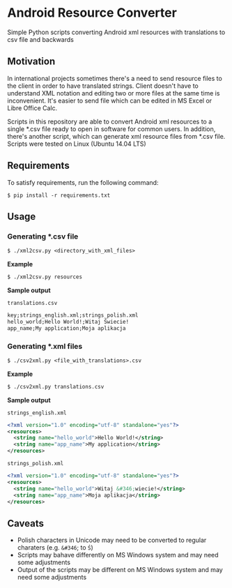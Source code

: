 # Android Resource Converter
Simple Python scripts converting Android xml resources with translations to csv file and backwards

Motivation
----------
In international projects sometimes there's a need to send resource files to the client in order to have translated strings. Client doesn't have to understand XML notation and editing two or more files at the same time is inconvenient. It's easier to send file which can be edited in MS Excel or Libre Office Calc.

Scripts in this repository are able to convert Android xml resources to a single *.csv file ready to open in software for common users. In addition, there's another script, which can generate xml resource files from *.csv file. Scripts were tested on Linux (Ubuntu 14.04 LTS)

Requirements
------------

To satisfy requirements, run the following command:

`$ pip install -r requirements.txt`

Usage
-----

### Generating *.csv file

```txt
$ ./xml2csv.py <directory_with_xml_files>
```
**Example**
```txt
$ ./xml2csv.py resources
```

**Sample output**

`translations.csv`

```txt
key;strings_english.xml;strings_polish.xml
hello_world;Hello World!;Witaj Świecie!
app_name;My application;Moja aplikacja
```

### Generating *.xml files

```txt
$ ./csv2xml.py <file_with_translations>.csv
```
**Example**
```txt
$ ./csv2xml.py translations.csv
```

**Sample output**

`strings_english.xml`

```xml
<?xml version="1.0" encoding="utf-8" standalone="yes"?>
<resources>
  <string name="hello_world">Hello World!</string>
  <string name="app_name">My application</string>
</resources>
```

`strings_polish.xml`

```xml
<?xml version="1.0" encoding="utf-8" standalone="yes"?>
<resources>
  <string name="hello_world">Witaj &#346;wiecie!</string>
  <string name="app_name">Moja aplikacja</string>
</resources>
```

Caveats
-------

- Polish characters in Unicode may need to be converted to regular charaters (e.g. `&#346`; to `Ś`)
- Scripts may bahave differently on MS Windows system and may need some adjustments
- Output of the scripts may be different on MS Windows system and may need some adjustments

